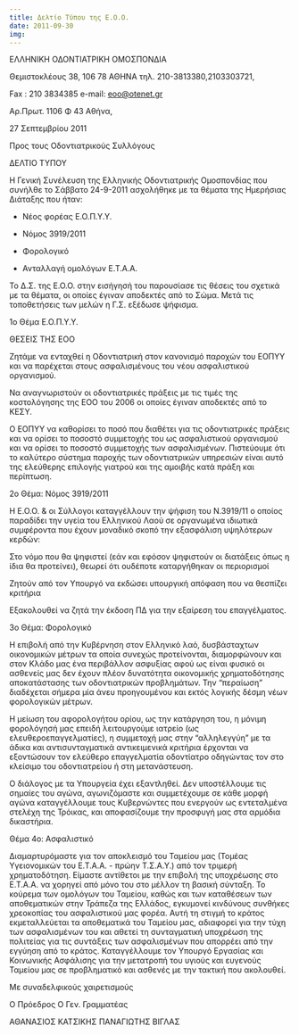 ```yaml
---
title: Δελτίο Τύπου της Ε.Ο.Ο.
date: 2011-09-30
img: 
---
```

ΕΛΛΗΝΙΚΗ ΟΔΟΝΤΙΑΤΡΙΚΗ ΟΜΟΣΠΟΝΔΙΑ

Θεμιστοκλέους 38, 106 78 ΑΘΗΝΑ τηλ. 210-3813380,2103303721,

Fax : 210 3834385 e-mail: eoo@otenet.gr

Αρ.Πρωτ. 1106  Φ 43 Αθήνα,

27 Σεπτεμβρίου 2011

 

Προς τους Οδοντιατρικούς Συλλόγους


ΔΕΛΤΙΟ ΤΥΠΟΥ

H Γενική Συνέλευση της Ελληνικής Οδοντιατρικής Ομοσπονδίας που συνήλθε το Σάββατο 24-9-2011 ασχολήθηκε με τα θέματα της Ημερήσιας Διάταξης που ήταν:

- Νέος φορέας Ε.Ο.Π.Υ.Υ.

- Νόμος 3919/2011

- Φορολογικό

- Ανταλλαγή ομολόγων Ε.Τ.Α.Α.

 Το Δ.Σ. της Ε.Ο.Ο. στην εισήγησή του παρουσίασε τις θέσεις του σχετικά με τα θέματα, οι οποίες έγιναν αποδεκτές από το Σώμα. Μετά τις τοποθετήσεις των μελών η Γ.Σ. εξέδωσε ψήφισμα.

 1o Θέμα Ε.Ο.Π.Υ.Υ.


ΘΕΣΕΙΣ ΤΗΣ ΕΟΟ

Ζητάμε να ενταχθεί η Οδοντιατρική στον κανονισμό παροχών του ΕΟΠΥΥ και να παρέχεται στους ασφαλισμένους του νέου ασφαλιστικού οργανισμού.

Να αναγνωριστούν οι οδοντιατρικές πράξεις με τις τιμές της κοστολόγησης της ΕΟΟ του 2006 οι οποίες έγιναν αποδεκτές από το ΚΕΣΥ.

Ο ΕΟΠΥΥ να καθορίσει το ποσό που διαθέτει για τις οδοντιατρικές πράξεις και να ορίσει το ποσοστό συμμετοχής του ως ασφαλιστικού οργανισμού και να ορίσει το ποσοστό συμμετοχής των ασφαλισμένων. Πιστεύουμε ότι το καλύτερο σύστημα παροχής των οδοντιατρικών υπηρεσιών είναι αυτό της ελεύθερης επιλογής γιατρού και της αμοιβής κατά πράξη και περίπτωση.

  2ο Θέμα: Νόμος 3919/2011


Η Ε.Ο.Ο. & οι Σύλλογοι καταγγέλλουν την ψήφιση του Ν.3919/11 ο οποίος παραδίδει την υγεία του Ελληνικού Λαού σε οργανωμένα ιδιωτικά συμφέροντα που έχουν μοναδικό σκοπό την εξασφάλιση υψηλότερων κερδών:

Στο νόμο που θα ψηφιστεί (εάν και εφόσον ψηφιστούν οι διατάξεις όπως η ίδια θα προτείνει), θεωρεί ότι ουδέποτε καταργήθηκαν οι περιορισμοί

Ζητούν από τον Υπουργό να εκδώσει υπουργική απόφαση που να θεσπίζει κριτήρια

Εξακολουθεί να ζητά την έκδοση ΠΔ για την εξαίρεση του επαγγέλματος.

 3ο Θέμα: Φορολογικό


Η επιβολή από την Κυβέρνηση στον Ελληνικό λαό, δυσβάσταχτων οικονομικών μέτρων τα οποία συνεχώς προτείνονται, διαμορφώνουν και στον Κλάδο μας ένα περιβάλλον ασφυξίας αφού ως είναι φυσικό οι ασθενείς μας δεν έχουν πλέον δυνατότητα οικονομικής χρηματοδότησης αποκατάστασης των οδοντιατρικών προβλημάτων. Την “περαίωση” διαδέχεται σήμερα μία άνευ προηγουμένου και εκτός λογικής δέσμη νέων φορολογικών μέτρων.

Η μείωση του αφορολογήτου ορίου, ως την κατάργηση του, η μόνιμη φορολόγησή μας επειδή λειτουργούμε ιατρείο (ως ελευθεροεπαγγελματίες), η συμμετοχή μας στην “αλληλεγγύη” με τα άδικα και αντισυνταγματικά αντικειμενικά κριτήρια έρχονται να εξοντώσουν τον ελεύθερο επαγγελματία οδοντίατρο οδηγώντας τον στο κλείσιμο του οδοντιατρείου ή στη μετανάστευση.

Ο διάλογος με τα Υπουργεία έχει εξαντληθεί. Δεν υποστέλλουμε τις σημαίες του αγώνα, αγωνιζόμαστε και συμμετέχουμε σε κάθε μορφή αγώνα καταγγέλλουμε τους Κυβερνώντες που ενεργούν ως εντεταλμένα στελέχη της Τρόικας, και αποφασίζουμε την προσφυγή μας στα αρμόδια δικαστήρια.

 Θέμα 4ο: Ασφαλιστικό

 Διαμαρτυρόμαστε για τον αποκλεισμό του Ταμείου μας (Τομέας Υγειονομικών του Ε.Τ.Α.Α. - πρώην Τ.Σ.Α.Υ.) από τον τριμερή χρηματοδότηση. Είμαστε αντίθετοι με την επιβολή της υποχρέωσης στο Ε.Τ.Α.Α. να χορηγεί από μόνο του στο μέλλον τη βασική σύνταξη. Το κούρεμα των ομολόγων του Ταμείου, καθώς και των καταθέσεων των αποθεματικών στην Τράπεζα της Ελλάδος, εγκυμονεί κινδύνους συνθήκες χρεοκοπίας του ασφαλιστικού μας φορέα. Αυτή τη στιγμή το κράτος εκμεταλλεύεται τα αποθεματικά του Ταμείου μας, αδιαφορεί για την τύχη των ασφαλισμένων του και αθετεί τη συνταγματική υποχρέωση της πολιτείας για τις συντάξεις των ασφαλισμένων που απορρέει από την εγγύηση από το κράτος. Καταγγέλλουμε τον Υπουργό Εργασίας και Κοινωνικής Ασφάλισης για την μετατροπή του υγιούς και ευγενούς Ταμείου μας σε προβληματικό και ασθενές με την τακτική που ακολουθεί.

 

Με συναδελφικούς χαιρετισμούς

Ο Πρόεδρος                                                       Ο Γεν. Γραμματέας

ΑΘΑΝΑΣΙΟΣ ΚΑΤΣΙΚΗΣ                                    ΠΑΝΑΓΙΩΤΗΣ ΒΙΓΛΑΣ